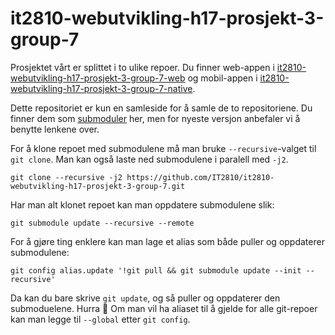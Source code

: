 # it2810-webutvikling-h17-prosjekt-3-group-7

Prosjektet vårt er splittet i to ulike repoer. Du finner web-appen i [it2810-webutvikling-h17-prosjekt-3-group-7-web](https://github.com/IT2810/it2810-webutvikling-h17-prosjekt-3-group-7-web) og mobil-appen i [it2810-webutvikling-h17-prosjekt-3-group-7-native](https://github.com/IT2810/it2810-webutvikling-h17-prosjekt-3-group-7-native).

Dette repositoriet er kun en samleside for å samle de to repositoriene. Du finner dem som [submoduler](https://chrisjean.com/git-submodules-adding-using-removing-and-updating/) her, men for nyeste versjon anbefaler vi å benytte lenkene over.

For å klone repoet med submodulene må man bruke `--recursive`-valget til `git clone`. Man kan også laste ned submodulene i paralell med `-j2`.

```
git clone --recursive -j2 https://github.com/IT2810/it2810-webutvikling-h17-prosjekt-3-group-7.git
```

Har man alt klonet repoet kan man oppdatere submodulene slik:

```
git submodule update --recursive --remote
```

For å gjøre ting enklere kan man lage et alias som både puller og oppdaterer submodulene:

```
git config alias.update '!git pull && git submodule update --init --recursive'
```

Da kan du bare skrive `git update`, og så puller og oppdaterer den submoduelene. Hurra 🎉 Om man vil ha aliaset til å gjelde for alle git-repoer kan man legge til `--global` etter `git config`.
